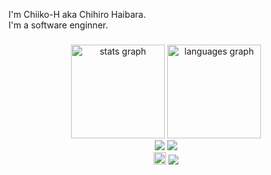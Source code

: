 <p align="left">I'm Chiiko-H aka Chihiro Haibara.<br>I'm a software enginner.</p>

###

<div align="center">
  <img src="https://github-readme-stats.vercel.app/api?username=Chiiko-H&hide_title=false&hide_rank=false&show_icons=true&include_all_commits=true&count_private=true&disable_animations=false&theme=dracula&locale=en&hide_border=false&order=1" height="150" alt="stats graph"  />
  <img src="https://github-readme-stats.vercel.app/api/top-langs?username=Chiiko-H&locale=en&hide_title=false&layout=compact&card_width=320&langs_count=5&theme=dracula&hide_border=false&order=2" height="150" alt="languages graph"  />
</div>
<div align="center">
  <img src="http://github-profile-summary-cards.vercel.app/api/cards/repos-per-language?username=Chiiko-H&theme=radical" />
  <img src="http://github-profile-summary-cards.vercel.app/api/cards/most-commit-language?username=Chiiko-H&theme=radical" />
</div>

<div align="center">
  <img height="20" src="https://img.shields.io/github/followers/Chiiko-H?label=follow&logo=github&style=flat&color=ff69b4" />
  <img heihgt="20" src="https://komarev.com/ghpvc/?username=Chiiko-H&color=ff69b4&style=flat" />
</div>

